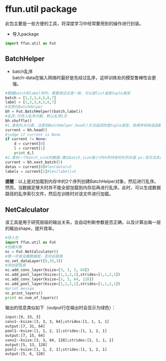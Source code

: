 # ffun.util package  
此包主要是一些方便的工具，将深度学习中经常要用到的操作进行封装。
- 导入package  
```python
import ffun.util as Fut
```  
## BatchHelper
- batch乱序  
batch-data在输入网络时最好是先经过乱序，这样训练处的模型鲁棒性会更强。

```python  
#数据batch和label序列，需要保证长度一致，可以是list或者tuple类型
batch = [1,2,3,4,5,6,7]
label = [1,2,3,4,5,6,7]
#实例化BatchHelper
bh = Fut.BatchHelper((batch,label))
#乱序,可传入乱序次数，默认乱序1次
bh.shuffle()
#1.拿到队头元素，注意到BatchHelper.head()方法返回的是tuple类型，其顺序和构造函数的入参一致
current = bh.head()
#judge if current is None
if current != None:
    d = current[0]
    l = current[1]
    print d,l
#2.拿到一个batch_size的数据.建议batch_size值小于bh所持有的队列长度.ps:该方法支持循环得到batch
current = bh.next_batch(5)
datas = current[0]#len(data)=5
labels = current[1]#len(label)=5
```  

**提醒**：以上是对加载到内存中的2个序列创建BatchHelper对象，然后进行乱序。然而，当数据足够大时并不能全部加载到内存后再进行乱序。此时，可以生成数据路径的乱序索引文件，然后在训练时对该文件进行加载。  

## NetCalculator  
该工具是用于研究层级的输出关系，会自动判断参数是否正确，以及计算出每一层的输出shape，提升效率。

```python
#导入包
import ffun.util as Fut
#创建对象
nc = Fut.NetCalculator()
#第一步是设置数据层，否则会报错
nc.set_dataLayer([9,33,3])
#添加层信息
nc.add_conv_layer(ksize=[3, 3, 3, 64])
nc.add_pool_layer(ksize=[1,1,2,1],strides=[1,1,2,1])
nc.add_conv_layer(ksize=[3, 3, 64, 128])
nc.add_pool_layer(ksize=[1,1,2,1],strides=[1,1,2,1])
#print messge
nc.print_layers()
print nc.num_of_layers()
```

输出的信息类似如下（output行在输出时会显示为绿色）：

```bash
input:[9, 33, 3]
conv1--ksize:[3, 3, 3, 64];strides:[1, 1, 1, 1]
output:[7, 31, 64]
pool1--ksize:[1, 1, 2, 1];strides:[1, 1, 2, 1]
output:[7, 15, 64]
conv2--ksize:[3, 3, 64, 128];strides:[1, 1, 1, 1]
output:[5, 13, 128]
pool2--ksize:[1, 1, 2, 1];strides:[1, 1, 2, 1]
output:[5, 6, 128]
```
